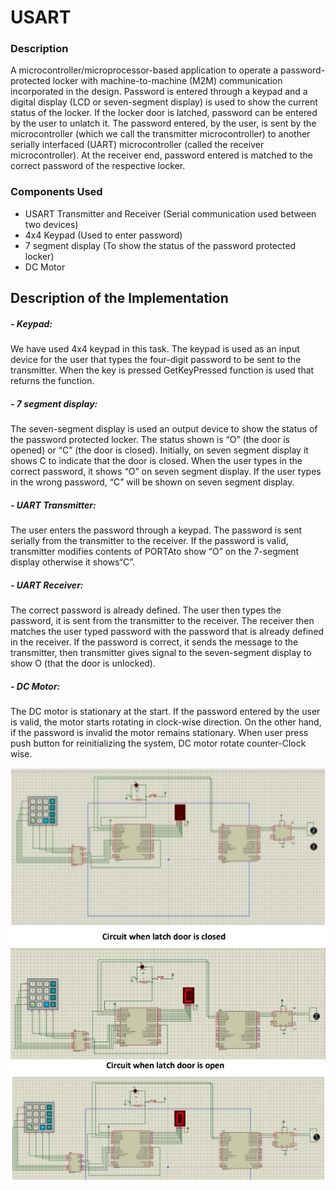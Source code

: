 # USART

### Description

A microcontroller/microprocessor-based application to operate a password-protected locker with machine-to-machine (M2M) communication incorporated in the design. Password is entered through a keypad and a digital display (LCD or seven-segment display) is used to show the current status of the locker. If the locker door is latched, password can be entered by the user to unlatch it. The password entered, by the user, is sent by the microcontroller (which we call the transmitter microcontroller) to another serially interfaced (UART) microcontroller (called the receiver microcontroller). At the receiver end, password entered is matched to the correct password of the respective locker.

### Components Used

- USART Transmitter and Receiver (Serial communication used between two devices)
- 4x4 Keypad (Used to enter password)
- 7 segment display (To show the status of the password protected locker)
- DC Motor

## Description of the Implementation

##### - Keypad:

We have used 4x4 keypad in this task. The keypad is used as an input device for the user that types the four-digit password to be sent to the transmitter. When the key is pressed GetKeyPressed function is used that returns the function.

##### - 7 segment display:

The seven-segment display is used an output device to show the status of the password protected locker. The status shown is “O” (the door is opened) or “C” (the door is closed). Initially, on seven segment display it shows C to indicate that the door is closed. When the user types in the correct password, it shows “O” on seven segment display. If the user types in the wrong password, “C” will be shown on seven segment display.

##### - UART Transmitter:

The user enters the password through a keypad. The password is sent serially from the transmitter to the receiver. If the password is valid, transmitter modifies contents of PORTAto show “O” on the 7-segment display otherwise it shows“C”.

##### - UART Receiver:

The correct password is already defined. The user then types the password, it is sent from the transmitter to the receiver. The receiver then matches the user typed password with the password that is already defined in the receiver. If the password is correct, it sends the message to the transmitter, then transmitter gives signal to the seven-segment display to show O (that the door is unlocked).

#####  - DC Motor:

The DC motor is stationary at the start. If the password entered by the user is valid, the motor starts rotating in clock-wise direction. On the other hand, if the password is invalid the motor remains stationary. When user press push button for reinitializing the system, DC motor rotate counter-Clock wise.

<img src="/schematices/schematices_1.png" alt="Alt text" title="Optional title" />

<img src="/schematices/closed.png" alt="Alt text" title="Optional title" />

<img src="/schematices/open.png" alt="Alt text" title="Optional title" />
